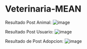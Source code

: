 # Veterinaria-MEAN

Resultado Post Animal:
![image](https://user-images.githubusercontent.com/49110761/153901712-06082cfd-cb7b-4836-bc29-0e24f006ece4.png)


Resultado Post Usuario:
![image](https://user-images.githubusercontent.com/49110761/153901840-494d3bb8-7ae2-4819-a0bf-5038a16f7554.png)


Resultado de Post Adopcion:
![image](https://user-images.githubusercontent.com/49110761/153901910-5cd3a35b-5a3d-4c79-ae33-0fb2b47ec9a3.png)
